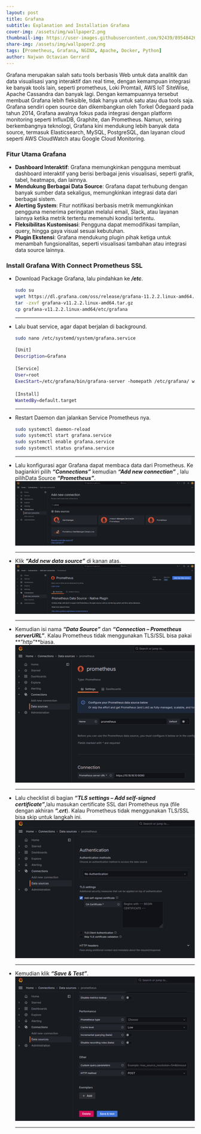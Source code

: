 ```yaml
---
layout: post
title: Grafana
subtitle: Explanation and Installation Grafana
cover-img: /assets/img/wallpaper2.png
thumbnail-img: https://user-images.githubusercontent.com/92439/89548426-51fb0f00-d807-11ea-890f-afb3f9d8110a.png
share-img: /assets/img/wallpaper2.png
tags: [Prometheus, Grafana, NGINX, Apache, Docker, Python]
author: Najwan Octavian Gerrard
---
```


Grafana merupakan salah satu tools berbasis Web untuk data analitik dan data visualisasi yang interaktif dan real time, dengan kemampuan integrasi ke banyak tools lain, seperti prometheus, Loki Promtail, AWS IoT SiteWise, Apache Cassandra dan banyak lagi. Dengan kemampuannya tersebut membuat Grafana lebih fleksible, tidak hanya untuk satu atau dua tools saja. Grafana sendiri open source dan dikembangkan oleh Torkel Ödegaard pada tahun 2014, Grafana awalnya fokus pada integrasi dengan platform monitoring seperti InfluxDB, Graphite, dan Prometheus. Namun, seiring berkembangnya teknologi, Grafana kini mendukung lebih banyak data source, termasuk Elasticsearch, MySQL, PostgreSQL, dan layanan cloud seperti AWS CloudWatch atau Google Cloud Monitoring.

### Fitur Utama Grafana

- **Dashboard Interaktif**: Grafana memungkinkan pengguna membuat dashboard interaktif yang berisi berbagai jenis visualisasi, seperti grafik, tabel, heatmaps, dan lainnya.
- **Mendukung Berbagai Data Source**: Grafana dapat terhubung dengan banyak sumber data sekaligus, memungkinkan integrasi data dari berbagai sistem.
- **Alerting System**: Fitur notifikasi berbasis metrik memungkinkan pengguna menerima peringatan melalui email, Slack, atau layanan lainnya ketika metrik tertentu memenuhi kondisi tertentu.
- **Fleksibilitas Kustomisasi**: Pengguna dapat memodifikasi tampilan, query, hingga gaya visual sesuai kebutuhan.
- **Plugin Ekstensi**: Grafana mendukung plugin pihak ketiga untuk menambah fungsionalitas, seperti visualisasi tambahan atau integrasi data source lainnya.

### Install Grafana With Connect Prometheus SSL

- Download Package Grafana, lalu pindahkan ke **_/etc_**.

  ```bash
  sudo su
  wget https://dl.grafana.com/oss/release/grafana-11.2.2.linux-amd64.tar.gz
  tar -zxvf grafana-v11.2.2.linux-amd64.tar.gz
  cp grafana-v11.2.2.linux-amd64/etc/grafana
  ```

  ---
- Lalu buat service, agar dapat berjalan di background.

  ```bash
  sudo nano /etc/systemd/system/grafana.service
  ```

  ```bash
  [Unit]
  Description=Grafana
  
  [Service]
  User=root
  ExecStart=/etc/grafana/bin/grafana-server -homepath /etc/grafana/ web
  
  [Install]
  WantedBy=default.target
  ```
  
  ---
- Restart Daemon dan jalankan Service Prometheus nya.

  ```bash
  sudo systemctl daemon-reload
  sudo systemctl start grafana.service
  sudo systemctl enable grafana.service
  sudo systemctl status grafana.service
  ```
  
  ---
- Lalu konfigurasi agar Grafana dapat membaca data dari Prometheus. Ke bagiankiri pilih **_“Connections”_**  kemudian **_“Add new connection”_** , lalu pilihData Source **_“Prometheus”_**.
  ![Branching](../assets/images/data_source_1.png)

  ---
- Klik **_“Add new data source”_** di kanan atas.
  ![Branching](../assets/images/data_source_2.png)
  
  ---
- Kemudian isi nama **_“Data Source”_** dan **_“Connection – Prometheus serverURL”_**. Kalau Prometheus tidak menggunakan TLS/SSL bisa pakai **_"http"_**biasa.
  ![Branching](../assets/images/data_source_3.png)
  
  ---
- Lalu checklist di bagian **_“TLS settings – Add self-signed certificate”_**,lalu masukan certificate SSL dari Prometheus nya (file dengan akhiran **_“.crt_**). Kalau Prometheus tidak menggunakan TLS/SSL bisa skip untuk langkah ini.
  ![Branching](../assets/images/data_source_4.png)
  
  ---
- Kemudian klik **_“Save & Test”_**.
  ![Branching](../assets/images/data_source_5.png)
  
  ---
  
